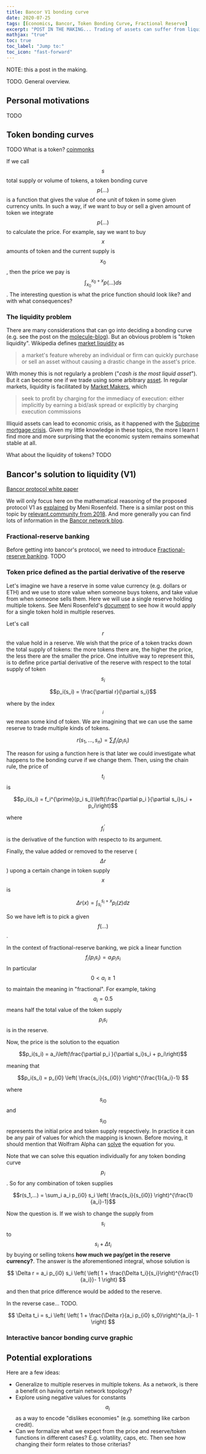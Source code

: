 ```yaml
---
title: Bancor V1 bonding curve
date: 2020-07-25
tags: [Economics, Bancor, Token Bonding Curve, Fractional Reserve]
excerpt: "POST IN THE MAKING... Trading of assets can suffer from liquidity problems. Bancor proposed a protocol for ensuring liquidity by construction, using an token bonding curve and a fractional-reserve. This is being used to set the price of local community currencies. Here I overview the mathematical argument behind the V1 protocol."
mathjax: "true"
toc: true
toc_label: "Jump to:"
toc_icon: "fast-forward"
---
```


NOTE: this a post in the making.

TODO. General overview.

## Personal motivations 

TODO

## Token bonding curves

TODO What is a token? 
[coinmonks](https://medium.com/coinmonks/token-bonding-curves-explained-7a9332198e0e)

If we call $$s$$ total supply or volume of tokens, a token bonding curve
$$p(...)$$ is a function that gives the value of one unit of token in
some given currency units. In such a way, if we want to buy or sell a
given amount of token we integrate $$p(...)$$ to calculate the
price. For example, say we want to buy $$x$$ amounts of token and the
current supply is $$x_0$$, then the price we pay is
$$\int_{x_0}^{x_0+x}p(...)ds$$. The interesting question is what the
price function should look like? and with what consequences?

### The liquidity problem

There are many considerations that can go into deciding a
bonding curve (e.g. see the post on the
[molecule-blog](https://medium.com/molecule-blog/token-bonding-curve-design-parameters-95d365cbec4f)).
But an obvious problem is "token
liquidity". Wikipedia
defines [market liquidity](https://en.wikipedia.org/wiki/Market_liquidity) as

> a market's feature whereby an individual or firm can quickly purchase
> or sell an asset without causing a drastic change in the asset's
> price.

With money this is not regularly a problem ("*cash is the most liquid
asset*"). But it can become one if we trade using some arbitrary
[asset](https://en.wikipedia.org/wiki/Asset). In regular markets,
liquidity is facilitated by [Market Makers](https://en.wikipedia.org/wiki/Market_maker), which

> seek to profit by charging for the immediacy of execution: either
> implicitly by earning a bid/ask spread or explicitly by charging
> execution commissions

Illiquid assets can lead to economic crisis, as it happened with the
[Subprime mortgage
crisis](https://en.wikipedia.org/wiki/Subprime_mortgage_crisis). Given
my little knowledge in these topics, the more I learn I find more and
more surprising that the economic system remains somewhat stable at all.

What about the liquidity of tokens? TODO

## Bancor's solution to liquidity (V1)

[Bancor protocol white paper](https://storage.googleapis.com/website-bancor/2018/04/01ba8253-bancor_protocol_whitepaper_en.pdf)

We will only focus here on the mathematical reasoning of the proposed
protocol V1 as [explained](https://drive.google.com/file/d/0B3HPNP-GDn7aRkVaV3dkVl9NS2M/view) by Meni Rosenfeld.
There is a similar post on this topic by
[relevant.community from 2018](https://blog.relevant.community/how-to-make-bonding-curves-for-continuous-token-models-3784653f8b17).
And more generally you can find lots of information in the [Bancor network blog](https://blog.bancor.network/).

### Fractional-reserve banking

Before getting into bancor's protocol, we need to introduce
[Fractional-reserve banking](https://en.wikipedia.org/wiki/Fractional-reserve_banking). TODO

### Token price defined as the partial derivative of the reserve

Let's imagine we have a reserve in some value currency (e.g. dollars or
ETH) and we use to store value when someone buys tokens, and take value
from when someone sells them. Here we will use a single reserve holding
multiple tokens. See Meni Rosenfeld's
[document](https://drive.google.com/file/d/0B3HPNP-GDn7aRkVaV3dkVl9NS2M/view)
to see how it would apply for a single token hold in multiple reserves. 

Let's call $$r$$ the value hold in a reserve. We wish that the price of
a token tracks down the total supply of tokens: the more tokens there
are, the higher the price, the less there are the smaller the price. One
intuitive way to represent this, is to define price partial derivative of the
reserve with respect to the total supply of token $$s_i$$

$$p_i(s_i) = \frac{\partial r}{\partial s_i}$$

where by the index $$ _i$$ we mean some kind of token. We are imagining
that we can use the same reserve to trade multiple kinds of tokens.

$$r(s_1,...,s_n) = \sum_i f_i(p_i s_i)$$

The reason for using a function here is that later we could investigate
what happens to the bonding curve if we change them. Then, using the chain
rule, the price of $$t_i$$ is

$$p_i(s_i) = f_i^{\prime}(p_i s_i)\left(\frac{\partial p_i }{\partial s_i}s_i + p_i\right)$$

where $$f_i^{\prime}$$ is the derivative of the function with respecto to its argument.

Finally, the value added or removed to the reserve ($$\Delta r$$)
upong a certain change in token supply $$x$$ is

$$\Delta r(x) = \int_{s_i}^{s_i+x} p_i(z) dz $$

So we have left is to pick a given $$f(...)$$. 

In the context of fractional-reserve banking, we pick a linear function
$$f_i(p_i s_i) = a_i p_i s_i$$ In particular $$0 < a_i \ge 1$$ to
maintain the meaning in "fractional". For example, taking $$a_i=0.5$$
means half the total value of the token supply $$p_i s_i$$ is in the
reserve.

Now, the price is the solution to the equation

$$p_i(s_i) = a_i\left(\frac{\partial p_i }{\partial s_i}s_i + p_i\right)$$

meaning that

$$p_i(s_i) = p_{i0} \left( \frac{s_i}{s_{i0}} \right)^{\frac{1}{a_i}-1} $$

where $$s_{i0}$$ and $$s_{i0}$$ represents the initial price and token
supply respectively. In practice it can be any pair of values for which
the mapping is known. Before moving, it should mention that Wolfram
Alpha can
[solve](https://www.wolframalpha.com/input/?i=p+%3D+a*%28p%27x%2Bp%29)
the equation for you.

Note that we can solve this equation individually for any token bonding
curve $$p_i$$. So for any combination of token supplies

$$r(s_1,...) = \sum_i a_i p_{i0} s_i \left( \frac{s_i}{s_{i0}} \right)^{\frac{1}{a_i}-1}$$

Now the question is. If we wish to change the supply from $$s_i$$ to
$$s_i+\Delta t_i$$ by buying or selling tokens __how much we pay/get in
the reserve currency?__. The answer is the aforementioned integral,
whose solution is

$$ \Delta r = a_i p_{i0} s_i \left( \left( 1 + \frac{\Delta t_i}{s_i}\right)^{\frac{1}{a_i}}- 1 \right) $$

and then that price difference would be added to the reserve.

In the reverse case... TODO.

$$ \Delta t_i =  s_i \left( \left( 1 + \frac{\Delta r}{a_i p_{i0} s_0}\right)^{a_i}- 1 \right) $$

### Interactive bancor bonding curve graphic

## Potential explorations

Here are a few ideas:
* Generalize to multiple reserves in multiple tokens. As a network, is
  there a benefit on having certain network topology?
* Explore using negative values for constants $$a_i$$ as a way to encode
  "dislikes economies" (e.g. something like carbon credit).
* Can we formalize what we expect from the price and reserve/token
  functions in different cases? E.g. volatility, caps, etc. Then see how
  changing their form relates to those criterias?
  
